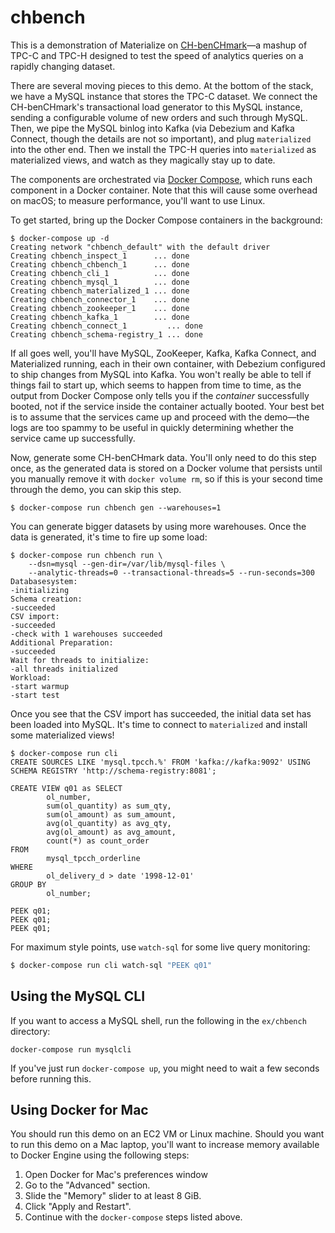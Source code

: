 # chbench

This is a demonstration of Materialize on [CH-benCHmark]—a mashup of TPC-C and
TPC-H designed to test the speed of analytics queries on a rapidly changing
dataset.

There are several moving pieces to this demo. At the bottom of the stack, we
have a MySQL instance that stores the TPC-C dataset. We connect the
CH-benCHmark's transactional load generator to this MySQL instance, sending a
configurable volume of new orders and such through MySQL. Then, we pipe the
MySQL binlog into Kafka (via Debezium and Kafka Connect, though the details are
not so important), and plug `materialized` into the other end. Then we
install the TPC-H queries into `materialized` as materialized views, and watch
as they magically stay up to date.

The components are orchestrated via [Docker Compose][docker-compose], which
runs each component in a Docker container. Note that this will cause some
overhead on macOS; to measure performance, you'll want to use Linux.


To get started, bring up the Docker Compose containers in the background:

```shell session
$ docker-compose up -d
Creating network "chbench_default" with the default driver
Creating chbench_inspect_1      ... done
Creating chbench_chbench_1      ... done
Creating chbench_cli_1          ... done
Creating chbench_mysql_1        ... done
Creating chbench_materialized_1 ... done
Creating chbench_connector_1    ... done
Creating chbench_zookeeper_1    ... done
Creating chbench_kafka_1        ... done
Creating chbench_connect_1         ... done
Creating chbench_schema-registry_1 ... done
```

If all goes well, you'll have MySQL, ZooKeeper, Kafka, Kafka Connect, and
Materialized running, each in their own container, with Debezium configured to
ship changes from MySQL into Kafka. You won't really be able to tell if things
fail to start up, which seems to happen from time to time, as the output from
Docker Compose only tells you if the *container* successfully booted, not if the
service inside the container actually booted. Your best bet is to assume that
the services came up and proceed with the demo—the logs are too spammy to be
useful in quickly determining whether the service came up successfully.

Now, generate some CH-benCHmark data. You'll only need to do this step once, as
the generated data is stored on a Docker volume that persists until you manually
remove it with `docker volume rm`, so if this is your second time through the
demo, you can skip this step.

```shell session
$ docker-compose run chbench gen --warehouses=1
```

You can generate bigger datasets by using more warehouses. Once the data is
generated, it's time to fire up some load:

```shell session
$ docker-compose run chbench run \
    --dsn=mysql --gen-dir=/var/lib/mysql-files \
    --analytic-threads=0 --transactional-threads=5 --run-seconds=300
Databasesystem:
-initializing
Schema creation:
-succeeded
CSV import:
-succeeded
-check with 1 warehouses succeeded
Additional Preparation:
-succeeded
Wait for threads to initialize:
-all threads initialized
Workload:
-start warmup
-start test
```

Once you see that the CSV import has succeeded, the initial data set has been
loaded into MySQL. It's time to connect to `materialized` and install
some materialized views!

```shell session
$ docker-compose run cli
CREATE SOURCES LIKE 'mysql.tpcch.%' FROM 'kafka://kafka:9092' USING SCHEMA REGISTRY 'http://schema-registry:8081';

CREATE VIEW q01 as SELECT
        ol_number,
        sum(ol_quantity) as sum_qty,
        sum(ol_amount) as sum_amount,
        avg(ol_quantity) as avg_qty,
        avg(ol_amount) as avg_amount,
        count(*) as count_order
FROM
        mysql_tpcch_orderline
WHERE
        ol_delivery_d > date '1998-12-01'
GROUP BY
        ol_number;

PEEK q01;
PEEK q01;
PEEK q01;
```

For maximum style points, use `watch-sql` for some live query monitoring:

```bash session
$ docker-compose run cli watch-sql "PEEK q01"
```

[CH-benCHmark]: https://db.in.tum.de/research/projects/CHbenCHmark/index.shtml?lang=en
[docker-compose]: https://docs.docker.com/compose/

## Using the MySQL CLI

If you want to access a MySQL shell, run the following in the
`ex/chbench` directory:

```
docker-compose run mysqlcli
```

If you've just run `docker-compose up`, you might need to wait a few seconds
before running this.

## Using Docker for Mac

You should run this demo on an EC2 VM or Linux machine. Should you want to run
this demo on a Mac laptop, you'll want to increase memory available to Docker
Engine using the following steps:

1. Open Docker for Mac's preferences window
2. Go to the "Advanced" section.
3. Slide the "Memory" slider to at least 8 GiB.
4. Click "Apply and Restart".
5. Continue with the `docker-compose` steps listed above.
